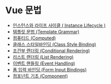 # Vue 문법
<ul>
<li> <a href="https://github.com/Suhyxn/TIL/blob/main/Vue/Instance%20Lifecycle.md"> 인스턴스와 라이프 사이클 ( Instance Lifecycle ) </a> </li>
<li> <a href="https://github.com/Suhyxn/TIL/blob/main/Vue/Template%20Grammar.md"> 템플릿 문법 (Template Grammar) </a> </li>
<li> <a href="https://github.com/Suhyxn/TIL/blob/main/Vue/Computed.md"> 컴퓨티드 (Computed) </a> </li>
<li> <a href="https://github.com/Suhyxn/TIL/blob/main/Vue/Class%20StyleBinding.md"> 클래스 스타일바인딩 (Class Style Binding) </a> </li>
<li> <a href="https://github.com/Suhyxn/TIL/blob/main/Vue/Conditional%20Rendering.md"> 조건부 랜더링 (Conditional Rendering) </a> </li>
<li> <a href="https://github.com/Suhyxn/TIL/blob/main/Vue/List%20Rendering.md"> 리스트 랜더링 (List Rendering) </a> </li>
<li> <a href="https://github.com/Suhyxn/TIL/blob/main/Vue/Event%20Handling.md"> 이벤트 핸들링 (Event Handling) </a> </li>
<li> <a href="https://github.com/Suhyxn/TIL/blob/main/Vue/Form%20Input%20Bindings.md"> 폼 입력 바인딩 (Form Input Bindings) </a> </li>
<li> <a href="https://github.com/Suhyxn/TIL/blob/main/Vue/Component.md"> 컴포넌트 기초 (Component) </a> </li>
</ul>